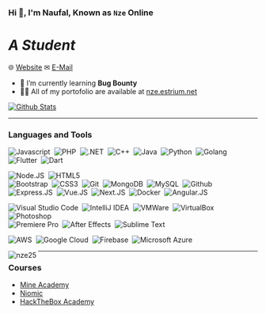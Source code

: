 ### Hi 👋, I'm Naufal, Known as `Nze` Online
# *A Student*

🌐 [Website](https://nze.estrium.net)
✉ [E-Mail](https://nze.estrium.net)

- 🌱 I’m currently learning **Bug Bounty**
- 👨‍💻 All of my portofolio are available at [nze.estrium.net](https://nze.estrium.net)

[![Github Stats](https://github-readme-stats.vercel.app/api?username=nze25&show_icons=true&locale=en)](https://github.com/anuraghazra/github-readme-stats)

---

### Languages and Tools

![Javascript](https://img.shields.io/badge/-Javascript-2f1a47?style=flat&logo=javascript)&nbsp;
![PHP](https://img.shields.io/badge/-PHP-2f1a47?style=flat&logo=php)&nbsp;
![.NET](https://img.shields.io/badge/-.NET-2f1a47?style=flat&logo=dotnet)&nbsp;
![C++](https://img.shields.io/badge/-C++-2f1a47?style=flat&logo=cplusplus)&nbsp;
![Java](https://img.shields.io/badge/-Java-2f1a47?style=flat&logo=java)&nbsp;
![Python](https://img.shields.io/badge/-Python-2f1a47?style=flat&logo=python)&nbsp;
![Golang](https://img.shields.io/badge/-Golang-2f1a47?style=flat&logo=go)&nbsp;
![Flutter](https://img.shields.io/badge/-Flutter-2f1a47?style=flat&logo=flutter)&nbsp;
![Dart](https://img.shields.io/badge/-Dart-2f1a47?style=flat&logo=dart)&nbsp;

![Node.JS](https://img.shields.io/badge/-Node.JS-2f1a47?style=flat&logo=node.js)&nbsp;
![HTML5](https://img.shields.io/badge/-HTML5-2f1a47?style=flat&logo=html5)&nbsp;  
![Bootstrap](https://img.shields.io/badge/-Bootstrap-2f1a47?style=flat&logo=bootstrap)&nbsp;
![CSS3](https://img.shields.io/badge/-CSS3-2f1a47?style=flat&logo=css3&logoColor=039be5)&nbsp;
![Git](https://img.shields.io/badge/-Git-2f1a47?style=flat&logo=git)&nbsp;
![MongoDB](https://img.shields.io/badge/-MongoDB-2f1a47?style=flat&logo=mongodb)&nbsp;
![MySQL](https://img.shields.io/badge/-MySQL-2f1a47?style=flat&logo=mysql)&nbsp;
![Github](https://img.shields.io/badge/-Github-2f1a47?style=flat&logo=github)&nbsp;
![Express.JS](https://img.shields.io/badge/-Express-2f1a47?style=flat&logo=express)&nbsp;
![Vue.JS](https://img.shields.io/badge/-Vue-2f1a47?style=flat&logo=vuedotjs)&nbsp;
![Next.JS](https://img.shields.io/badge/-NextJS-2f1a47?style=flat&logo=nextdotjs)&nbsp;
![Docker](https://img.shields.io/badge/-Docker-2f1a47?style=flat&logo=docker)&nbsp;
![Angular.JS](https://img.shields.io/badge/-Angular-2f1a47?style=flat&logo=angular)&nbsp;

![Visual Studio Code](https://img.shields.io/badge/-Visual%20Studio%20Code-2f1a47?style=flat&logo=visualstudiocode)&nbsp;
![IntelliJ IDEA](https://img.shields.io/badge/-IntelliJ%20IDEA-2f1a47?style=flat&logo=intellijidea)&nbsp;
![VMWare](https://img.shields.io/badge/-VMWare-2f1a47?style=flat&logo=vmware)&nbsp;
![VirtualBox](https://img.shields.io/badge/-VirtualBox-2f1a47?style=flat&logo=virtualbox)&nbsp;
![Photoshop](https://img.shields.io/badge/-Photoshop-2f1a47?style=flat&logo=adobephotoshop)&nbsp;  
![Premiere Pro](https://img.shields.io/badge/-Premiere%20Pro-2f1a47?style=flat&logo=adobepremierepro)&nbsp;
![After Effects](https://img.shields.io/badge/-Adobe%20After%20Effects-2f1a47?style=flat&logo=adobeaftereffects)&nbsp;
![Sublime Text](https://img.shields.io/badge/-Sublime%20Text-2f1a47?style=flat&logo=sublimetext)&nbsp;

![AWS](https://img.shields.io/badge/-AWS-2f1a47?style=flat&logo=amazonaws)&nbsp;
![Google Cloud](https://img.shields.io/badge/-Google%20Cloud-2f1a47?style=flat&logo=googlecloud)&nbsp;
![Firebase](https://img.shields.io/badge/-Firebase-2f1a47?style=flat&logo=firebase)&nbsp;
![Microsoft Azure](https://img.shields.io/badge/-Microsoft%20Azure-2f1a47?style=flat&logo=microsoftazure)&nbsp;

<img align="left" src="https://github-readme-stats.vercel.app/api/top-langs?username=nze25&show_icons=true&locale=en&layout=compact" alt="nze25" />

---

### Courses

- [Mine Academy](https://mineacademy.org)
- [Niomic](https://niomic.id/)
- [HackTheBox Academy](https://academy.hackthebox.com/)
